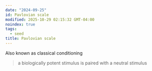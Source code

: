 ```yaml
---
date: "2024-09-25"
id: Pavlovian scale
modified: 2025-10-29 02:15:32 GMT-04:00
noindex: true
tags:
  - seed
title: Pavlovian scale
---
```


Also known as classical conditioning

> a biologically potent stimulus is paired with a neutral stimulus
